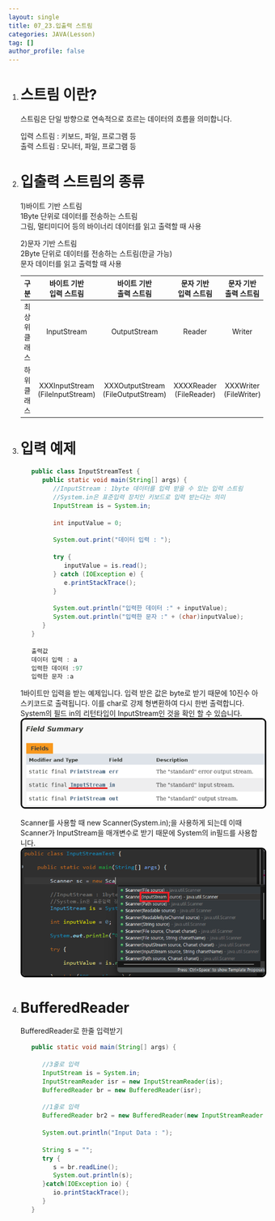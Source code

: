 ```yaml
---
layout: single
title: 07_23.입출력 스트림
categories: JAVA(Lesson)
tag: []
author_profile: false
---
```


1. # 스트림 이란?
   스트림은 단일 방향으로 연속적으로 흐르는 데이터의 흐름을 의미합니다.   

   입력 스트림 : 키보드, 파일, 프로그램 등   
   출력 스트림 : 모니터, 파일, 프로그램 등   

1. # 입출력 스트림의 종류
   1)바이트 기반 스트림   
   1Byte 단위로 데이터를 전송하는 스트림   
   그림, 멀티미디어 등의 바이너리 데이터를 읽고 출력할 때 사용   

   2)문자 기반 스트림   
   2Byte 단위로 데이터를 전송하는 스트림(한글 가능)   
   문자 데이터를 읽고 출력할 때 사용   

   |     구분   |바이트 기반<br>입력 스트림|바이트 기반<br>출력 스트림|문자 기반<br>입력 스트림|문자 기반<br>출력 스트림|
   |:----------:|:----------------------:|:----------------------:|:---------------------:|:--------------------:|
   |최상위 클래스|       InputStream      |       OutputStream       |       Reader       |       Writer       |
   | 하위 클래스 |XXXInputStream<br>(FileInputStream)|XXXOutputStream<br>(FileOutputStream)|XXXXReader<br>(FileReader)|XXXWriter<br>(FileWriter)|

1. # 입력 예제
   ```java
      public class InputStreamTest {
         public static void main(String[] args) {
            //InputStream : 1byte 데이터를 입력 받을 수 있는 입력 스트림
            //System.in은 표준입력 장치인 키보드로 입력 받는다는 의미
            InputStream is = System.in;
            
            int inputValue = 0;
            
            System.out.print("데이터 입력 : ");
            
            try {
               inputValue = is.read();
            } catch (IOException e) {
               e.printStackTrace();
            }
            
            System.out.println("입력한 데이터 :" + inputValue);
            System.out.println("입력한 문자 :" + (char)inputValue);
         }
      }

      출력값
      데이터 입력 : a
      입력한 데이터 :97
      입력한 문자 :a
   ```   
   1바이트만 입력을 받는 예제입니다. 입력 받은 값은 byte로 받기 때문에 10진수 아스키코드로 출력됩니다. 이를 char로 강제 형변환하여 다시 한번 출력합니다.   
   System의 필드 in의 리턴타입이 InputStream인 것을 확인 할 수 있습니다.   
   <img src="../../../imgs/LESSON/JAVA(Lesson)/scannerSystemIn2.png" style="border:3px solid black;border-radius:9px;width:800px">   

   Scanner를 사용할 때 new Scanner(System.in);을 사용하게 되는데 이때 Scanner가 InputStream을 매개변수로 받기 때문에 System의 in필드를 사용합니다.   
   <img src="../../../imgs/LESSON/JAVA(Lesson)/scannerSystemIn.png" style="border:3px solid black;border-radius:9px;width:800px">   

1. # BufferedReader
   BufferedReader로 한줄 입력받기   

   ```java
      public static void main(String[] args) {
         
         //3줄로 입력
         InputStream is = System.in;
         InputStreamReader isr = new InputStreamReader(is);
         BufferedReader br = new BufferedReader(isr);
         
         //1줄로 입력
         BufferedReader br2 = new BufferedReader(new InputStreamReader(System.in));
         
         System.out.println("Input Data : ");
         
         String s = "";
         try {
            s = br.readLine();
            System.out.println(s);
         }catch(IOException io) {
            io.printStackTrace();
         }
      }
   ```   
   

   